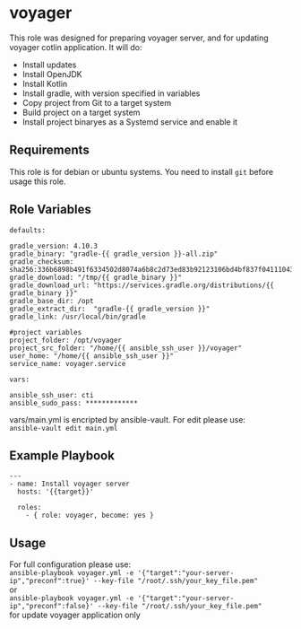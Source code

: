 voyager
=========

This role was designed for preparing voyager server, and for updating voyager cotlin application.
It will do:
  - Install updates
  - Install OpenJDK
  - Install Kotlin
  - Install gradle, with version specified in variables
  - Copy project from Git to a target system
  - Build project on a target system
  - Install project binaryes as a Systemd service and enable it


Requirements
------------

This role is for debian or ubuntu systems. You need to install `git` before usage this role.

Role Variables
--------------

`defaults:`
```
gradle_version: 4.10.3
gradle_binary: "gradle-{{ gradle_version }}-all.zip"
gradle_checksum: sha256:336b6898b491f6334502d8074a6b8c2d73ed83b92123106bd4bf837f04111043
gradle_download: "/tmp/{{ gradle_binary }}"
gradle_download_url: "https://services.gradle.org/distributions/{{ gradle_binary }}"
gradle_base_dir: /opt
gradle_extract_dir:  "gradle-{{ gradle_version }}"
gradle_link: /usr/local/bin/gradle

#project variables
project_folder: /opt/voyager
project_src_folder: "/home/{{ ansible_ssh_user }}/voyager"
user_home: "/home/{{ ansible_ssh_user }}"
service_name: voyager.service
```

`vars:`
```
ansible_ssh_user: cti
ansible_sudo_pass: *************
```
vars/main.yml is encripted by ansible-vault. For edit please use:<br />
```ansible-vault edit main.yml```

Example Playbook
----------------

```
---
- name: Install voyager server
  hosts: '{{target}}'

  roles:
    - { role: voyager, become: yes }
```

Usage
----------------

For full configuration please use:<br />
`ansible-playbook voyager.yml -e '{"target":"your-server-ip","preconf":true}' --key-file "/root/.ssh/your_key_file.pem"`</br>
or<br />
`ansible-playbook voyager.yml -e '{"target":"your-server-ip","preconf":false}' --key-file "/root/.ssh/your_key_file.pem"`</br>
for update voyager application only
